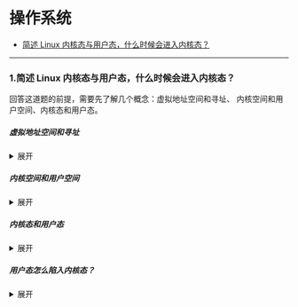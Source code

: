 # 操作系统


* [简述 Linux 内核态与用户态，什么时候会进入内核态？](#1)


------

### <span id="1">1.简述 Linux 内核态与用户态，什么时候会进入内核态？</span>
回答这道题的前提，需要先了解几个概念：虚拟地址空间和寻址、 内核空间和用户空间、内核态和用户态。
##### 虚拟地址空间和寻址
<details>
<summary>展开</summary>
以32位操作系统为例，它的寻址空间就是4G(2^32)。

寻址是指操作系统能找到的地址范围，32位的操作系统能找到的最大地址空间就是4G。
操作系统会给每个进程分配4G的虚拟内存空间，这个虚拟内存空间和真实内存空间之间有映射关系。
</details>

##### 内核空间和用户空间
<details>
<summary>展开</summary>
现代操作系统都会有内核，内核可以访问受保护的内存空间和访问底层硬件的权限，所以为了保证内核空间的安全。就需要区分内核空间和用户空间。
所以以4G的地址空间为例，内核空间拥有最上面的 1G 空间，用户空间拥有其余的3G空间。最高 1G 的内核空间是被所有进程共享的。

![](https://github.com/binbinshan/Review-Up/blob/master/images/网络协议/16239276614333.jpg)

也就是每个进程的 4G 地址空间中，最高 1G 都是一样的，即内核空间。只有剩余的 3G 才归进程自己使用。 
</details>

##### 内核态和用户态
<details>
<summary>展开</summary>
在理解了内核空间和用户空间之后，内核态和用户态就非常简单了。当进程运行在内核空间时就处于内核态，而进程运行在用户空间时则处于用户态。

* 在内核态中，进程运行在内核空间中，此时CPU可以执行任何指令，运行代码也不受限制，可以访问任意内存空间。
* 在用户态中，进程运行在用户空间中，此时要受制CPU的各种限制，也只能访问用户态下可访问的虚拟空间地址。
</details>

##### 用户态怎么陷入内核态？
<details>
<summary>展开</summary>
主要是三个方面，会使用户态陷入内核态：

1. 系统调用：用户态进程通过系统调用申请使用操作系统提供的服务来完成任务，比如说读取磁盘上的一个文件，就会将用户态进程转为内核态。

2. 异常：当进程在用户态的执行过程中出现异常，此时就会由当前进程切换到内核中处理异常的服务中，也会将用户态进程转为内核态。
3. 外围设备中断：当外围设备完成用户请求的操作后，会向CPU发出相应的中断信号，比如说读取磁盘文件完成，系统会切换到中断处理后的后续操作，这个时候如果执行指令的进程处于用户态时，也会先切入到内核态。
</details>



